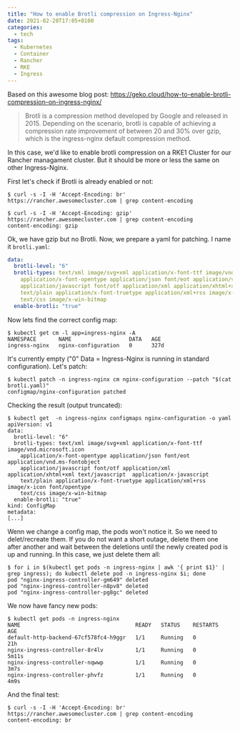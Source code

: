 ```yaml
---
title: "How to enable Brotli compression on Ingress-Nginx"
date: 2021-02-28T17:05+0100
categories:
  - tech
tags:
  - Kubernetes
  - Container
  - Rancher
  - RKE
  - Ingress
---
```


Based on this awesome blog post: https://geko.cloud/how-to-enable-brotli-compression-on-ingress-nginx/

> Brotli is a compression method developed by Google and released in 2015. Depending on the scenario, brotli is capable of achieving a compression rate improvement of between 20 and 30% over gzip, which is the ingress-nginx default compression method.

In this case, we'd like to enable brotli compression on a RKE1 Cluster for our Rancher managament cluster. But it should be more or less the same on other Ingress-Nginx.

First let's check if Brotli is already enabled or not:
```shell
$ curl -s -I -H 'Accept-Encoding: br' https://rancher.awesomecluster.com | grep content-encoding

$ curl -s -I -H 'Accept-Encoding: gzip' https://rancher.awesomecluster.com | grep content-encoding
content-encoding: gzip
```
Ok, we have gzip but no Brotli. Now, we prepare a yaml for patching. I name it `brotli.yaml`:
```yaml
data:
  brotli-level: "6"
  brotli-types: text/xml image/svg+xml application/x-font-ttf image/vnd.microsoft.icon
    application/x-font-opentype application/json font/eot application/vnd.ms-fontobject
    application/javascript font/otf application/xml application/xhtml+xml text/javascript  application/x-javascript
    text/plain application/x-font-truetype application/xml+rss image/x-icon font/opentype
    text/css image/x-win-bitmap
  enable-brotli: "true"
```
Now lets find the correct config map:
```shell
$ kubectl get cm -l app=ingress-nginx -A
NAMESPACE       NAME                  DATA   AGE
ingress-nginx   nginx-configuration   0      327d
```

It's currently empty ("0" Data = Ingress-Nginx is running in standard configuration). Let's patch:
```shell
$ kubectl patch -n ingress-nginx cm nginx-configuration --patch "$(cat brotli.yaml)"
configmap/nginx-configuration patched
```

Checking the result (output truncated):
```shell
$ kubectl get  -n ingress-nginx configmaps nginx-configuration -o yaml
apiVersion: v1
data:
  brotli-level: "6"
  brotli-types: text/xml image/svg+xml application/x-font-ttf image/vnd.microsoft.icon
    application/x-font-opentype application/json font/eot application/vnd.ms-fontobject
    application/javascript font/otf application/xml application/xhtml+xml text/javascript  application/x-javascript
    text/plain application/x-font-truetype application/xml+rss image/x-icon font/opentype
    text/css image/x-win-bitmap
  enable-brotli: "true"
kind: ConfigMap
metadata:
[...]
```
Wenn we change a config map, the pods won't notice it. So we need to delet/recreate them. If you do not want a short outage, delete them one after another and wait between the deletions until the newly created pod is up and running. In this case, we just delete them all:
```shell
$ for i in $(kubectl get pods -n ingress-nginx | awk '{ print $1}' | grep ingress); do kubectl delete pod -n ingress-nginx $i; done
pod "nginx-ingress-controller-gm649" deleted
pod "nginx-ingress-controller-n8pv8" deleted
pod "nginx-ingress-controller-pg8gc" deleted
```

We now have fancy new pods:
```shell
$ kubectl get pods -n ingress-nginx
NAME                                    READY   STATUS    RESTARTS   AGE
default-http-backend-67cf578fc4-h9ggr   1/1     Running   0          21h
nginx-ingress-controller-8r4lv          1/1     Running   0          5m11s
nginx-ingress-controller-nqwwp          1/1     Running   0          3m7s
nginx-ingress-controller-phvfz          1/1     Running   0          4m9s
```

And the final test:
```shell
$ curl -s -I -H 'Accept-Encoding: br' https://rancher.awesomecluster.com | grep content-encoding
content-encoding: br
```